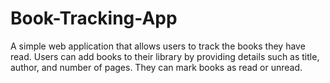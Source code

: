 # Book-Tracking-App
A simple web application that allows users to track the books they have read. Users can add books to their library by providing details such as title, author, and number of pages. They can mark books as read or unread.
